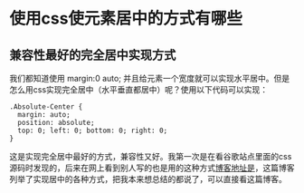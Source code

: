# 使用css使元素居中的方式有哪些
## 兼容性最好的完全居中实现方式
我们都知道使用 margin:0 auto; 并且给元素一个宽度就可以实现水平居中。但是怎么用css实现完全居中（水平垂直都居中）呢？使用以下代码可以实现：
```
.Absolute-Center {
  margin: auto;
  position: absolute;
  top: 0; left: 0; bottom: 0; right: 0;
}
```
这是实现完全居中最好的方式，兼容性又好。我第一次是在看谷歌站点里面的css源码时发现的，后来在网上看到别人写的也是用的这种方式[博客地址是](http://blog.jobbole.com/46574/)，这篇博客列举了实现居中的各种方式，把我本来想总结的都说了，可以直接看这篇博客。

